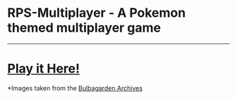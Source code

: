 # RPS-Multiplayer - A Pokemon themed multiplayer game
----

# [Play it Here!](https://plustim.github.io/RPS-Multiplayer/)


*Images taken from the [Bulbagarden Archives](https://archives.bulbagarden.net/wiki/Main_Page)